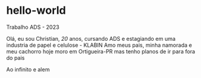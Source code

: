 # hello-world
Trabalho ADS - 2023

Olá, eu sou Christian, *20* anos, cursando ADS e estagiando em uma industria de papel e celulose - KLABIN
Amo meus pais, minha namorada e meu cachorro
hoje moro em Ortigueira-PR mas tenho planos de ir para fora do pais

Ao infinito e alem
